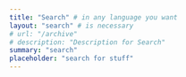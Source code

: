 ```yaml
---
title: "Search" # in any language you want
layout: "search" # is necessary
# url: "/archive"
# description: "Description for Search"
summary: "search"
placeholder: "search for stuff"
---
```

